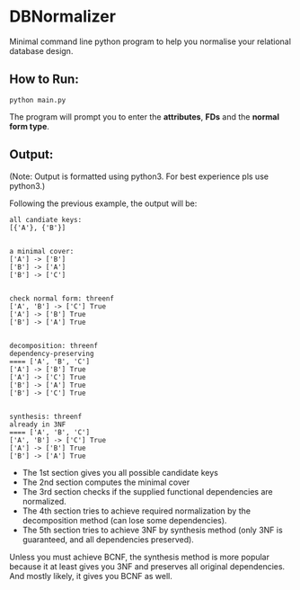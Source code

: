 # DBNormalizer
Minimal command line python program to help you normalise your relational database design.

## How to Run:
`python main.py`

The program will prompt you to enter the **attributes**, **FDs** and the **normal form type**.

## Output:
(Note: Output is formatted using python3. For best experience pls use python3.)

Following the previous example, the output will be:
```
all candiate keys:
[{'A'}, {'B'}]


a minimal cover:
['A'] -> ['B']
['B'] -> ['A']
['B'] -> ['C']


check normal form: threenf
['A', 'B'] -> ['C'] True
['A'] -> ['B'] True
['B'] -> ['A'] True


decomposition: threenf 
dependency-preserving
==== ['A', 'B', 'C']
['A'] -> ['B'] True
['A'] -> ['C'] True
['B'] -> ['A'] True
['B'] -> ['C'] True


synthesis: threenf 
already in 3NF
==== ['A', 'B', 'C']
['A', 'B'] -> ['C'] True
['A'] -> ['B'] True
['B'] -> ['A'] True
```
* The 1st section gives you all possible candidate keys
* The 2nd section computes the minimal cover
* The 3rd section checks if the supplied functional dependencies are normalized.
* The 4th section tries to achieve required normalization by the decomposition method (can lose some dependencies).
* The 5th section tries to achieve 3NF by synthesis method (only 3NF is guaranteed, and all dependencies preserved).

Unless you must achieve BCNF, the synthesis method is more popular because it at least gives you 3NF and preserves 
all original dependencies. And mostly likely, it gives you BCNF as well.

